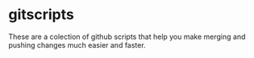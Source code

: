 gitscripts
==========

These are a colection of github scripts that help you make merging and pushing changes much easier and faster.
